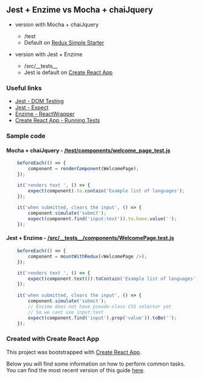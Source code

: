 ## Jest + Enzime vs Mocha + chaiJquery

* version with Mocha + chaiJquery
  * /test
  * Default on [Redux Simple Starter](https://github.com/StephenGrider/ReduxSimpleStarter)

* version with Jest + Enzime
  * /src/\_\_tests\_\_
  * Jest is default on [Create React App](https://github.com/facebookincubator/create-react-app)
  
### Useful links

* [Jest - DOM Testing](https://facebook.github.io/jest/docs/tutorial-react.html#dom-testing)
* [Jest - Expect](https://facebook.github.io/jest/docs/expect.html)
* [Enzime - ReactWrapper](http://airbnb.io/enzyme/docs/api/ReactWrapper/exists.html)
* [Create React App - Running Tests](https://github.com/facebookincubator/create-react-app/blob/master/packages/react-scripts/template/README.md#running-tests)

### Sample code

#### Mocha + chaiJquery - [/test/components/welcome_page_test.js](/test/components/welcome_page_test.js)

```js
    beforeEach(() => {
        component = renderComponent(WelcomePage);
    });

    it('renders text ', () => {
        expect(component).to.contain('Example list of languages');
    });
    
    it('when submitted, clears the input', () => {
        component.simulate('submit');
        expect(component.find('input:text')).to.have.value('');
    });
```

#### Jest + Enzime - [/src/\_\_tests\_\_/components/WelcomePage.test.js](/src/__tests__/WelcomePage.test.js)

```js
    beforeEach(() => {
        component = mountWithRedux(<WelcomePage />);
    });

    it('renders text ', () => {
        expect(component.text()).toContain('Example list of languages');
    });
    
    it('when submitted, clears the input', () => {
        component.simulate('submit');
        // Enzime does not have pseudo-class CSS selector yet
        // So we cant use input:text
        expect(component.find('input').prop('value')).toBe('');
    });
```

### Created with Create React App

This project was bootstrapped with [Create React App](https://github.com/facebookincubator/create-react-app).

Below you will find some information on how to perform common tasks.<br>
You can find the most recent version of this guide [here](https://github.com/facebookincubator/create-react-app/blob/master/packages/react-scripts/template/README.md).

